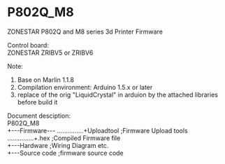 # P802Q_M8
ZONESTAR P802Q and M8 series 3d Printer Firmware  

Control board:  
ZONESTAR ZRIBV5 or ZRIBV6  

Note:  
1. Base on Marlin 1.1.8  
2. Compilation environment: Arduino 1.5.x or later  
3. replace of the orig "LiquidCrystal" in arduion by the attached libraries before build it  
  
Document desciption:  
P802Q_M8  
+---Firmware---
...............+Uploadtool    ;Firmware Upload tools   
...............+.hex          ;Compiled Firmware file  
+---Hardware                  ;Wiring Diagram etc.  
+---Source code               ;firmware source code

